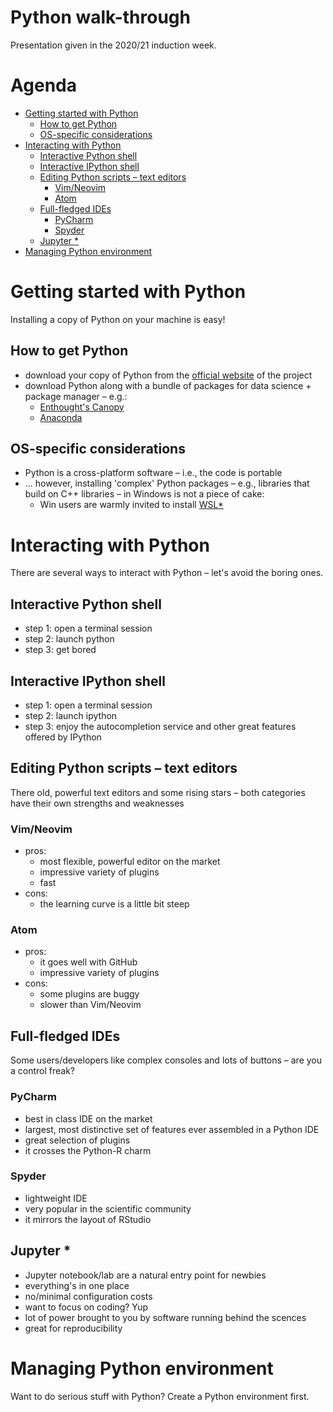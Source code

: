 # Python walk-through

Presentation given in the 2020/21 induction week.

# Agenda

<!-- vim-markdown-toc GFM -->

* [Getting started with Python](#getting-started-with-python)
    * [How to get Python](#how-to-get-python)
    * [OS-specific considerations](#os-specific-considerations)
* [Interacting with Python](#interacting-with-python)
    * [Interactive Python shell](#interactive-python-shell)
    * [Interactive IPython shell](#interactive-ipython-shell)
    * [Editing Python scripts – text editors](#editing-python-scripts--text-editors)
        * [Vim/Neovim](#vimneovim)
        * [Atom](#atom)
    * [Full-fledged IDEs](#full-fledged-ides)
        * [PyCharm](#pycharm)
        * [Spyder](#spyder)
    * [Jupyter *](#jupyter-)
* [Managing Python environment](#managing-python-environment)

<!-- vim-markdown-toc -->

# Getting started with Python

Installing a copy of Python on your machine is easy!

## How to get Python

+ download your copy of Python from the [official website](https://www.python.org/downloads/) of the project
+ download Python along with a bundle of packages for data science + package manager – e.g.:
  - [Enthought's Canopy](https://www.enthought.com/)
  - [Anaconda](https://www.anaconda.com/)

## OS-specific considerations

+ Python is a cross-platform software – i.e., the code is portable
+ ... however, installing 'complex' Python packages – e.g., libraries that build on C++ 
  libraries – in Windows is not a piece of cake:
  - Win users are warmly invited to install [WSL*](https://docs.microsoft.com/en-us/windows/wsl/install-win10)

# Interacting with Python

There are several ways to interact with Python – let's avoid the boring ones.

## Interactive Python shell

+ step 1: open a terminal session
+ step 2: launch python
+ step 3: get bored

## Interactive IPython shell

+ step 1: open a terminal session
+ step 2: launch ipython
+ step 3: enjoy the autocompletion service and other great features offered by IPython

## Editing Python scripts – text editors

There old, powerful text editors and some rising stars – both categories have
their own strengths and weaknesses

### Vim/Neovim

+ pros:
  + most flexible, powerful editor on the market
  + impressive variety of plugins
  + fast
+ cons:
  + the learning curve is a little bit steep

### Atom

+ pros:
  + it goes well with GitHub
  + impressive variety of plugins
+ cons:
  + some plugins are buggy
  + slower than Vim/Neovim

## Full-fledged IDEs

Some users/developers like complex consoles and lots of buttons – are you a control
freak?


### PyCharm

+ best in class IDE on the market
+ largest, most distinctive set of features ever assembled in a Python IDE
+ great selection of plugins
+ it crosses the Python-R charm

### Spyder

+ lightweight IDE
+ very popular in the scientific community
+ it mirrors the layout of RStudio

## Jupyter *

+ Jupyter notebook/lab are a natural entry point for newbies
+ everything's in one place
+ no/minimal configuration costs
+ want to focus on coding? Yup
+ lot of power brought to you by software running behind the scences
+ great for reproducibility

# Managing Python environment

Want to do serious stuff with Python? Create a Python environment first.

